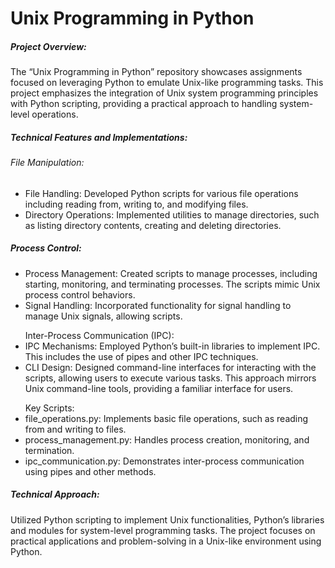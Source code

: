# Unix Programming in Python

<h5>Project Overview:</h5>
The “Unix Programming in Python” repository showcases assignments focused on leveraging Python to emulate Unix-like programming tasks. This project emphasizes the integration of Unix system programming principles with Python scripting, providing a practical approach to handling system-level operations.

<h5>Technical Features and Implementations:</h5>
<h6>File Manipulation:</h6>
<ul>
<li>File Handling: Developed Python scripts for various file operations including reading from, writing to, and modifying files. </li>
<li>Directory Operations: Implemented utilities to manage directories, such as listing directory contents, creating and deleting  directories.</li>
</ul>

<h5>Process Control:</h5>
<ul>
<li>Process Management: Created scripts to manage processes, including starting, monitoring, and terminating processes. The scripts mimic Unix process control behaviors.</li>
<li>Signal Handling: Incorporated functionality for signal handling to manage Unix signals, allowing scripts.</li>
</ul>
<ul>
Inter-Process Communication (IPC):
<li>IPC Mechanisms: Employed Python’s built-in libraries to implement IPC. This includes the use of pipes and other IPC techniques.</li>
<li>CLI Design: Designed command-line interfaces for interacting with the scripts, allowing users to execute various tasks. This approach mirrors Unix command-line tools, providing a familiar interface for users.</li>
</ul>

<ul>
Key Scripts:
<li>file_operations.py: Implements basic file operations, such as reading from and writing to files.</li>
<li>process_management.py: Handles process creation, monitoring, and termination.</li>
<li>ipc_communication.py: Demonstrates inter-process communication using pipes and other methods.</li>
</ul>

<h5>Technical Approach:</h5>
Utilized Python scripting to implement Unix functionalities, Python’s libraries and modules for system-level programming tasks. The project focuses on practical applications and problem-solving in a Unix-like environment using Python.
